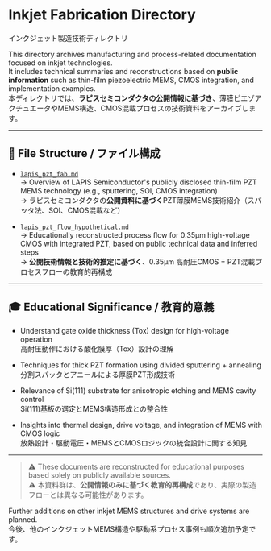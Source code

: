 # Inkjet Fabrication Directory  
インクジェット製造技術ディレクトリ

This directory archives manufacturing and process-related documentation focused on inkjet technologies.  
It includes technical summaries and reconstructions based on **public information** such as thin-film piezoelectric MEMS, CMOS integration, and implementation examples.  
本ディレクトリでは、**ラピスセミコンダクタの公開情報に基づき**、薄膜ピエゾアクチュエータやMEMS構造、CMOS混載プロセスの技術資料をアーカイブします。

---

## 📂 File Structure / ファイル構成

- [`lapis_pzt_fab.md`](lapis_pzt_fab.md)  
  → Overview of LAPIS Semiconductor's publicly disclosed thin-film PZT MEMS technology (e.g., sputtering, SOI, CMOS integration)  
  → ラピスセミコンダクタの**公開資料に基づく**PZT薄膜MEMS技術紹介（スパッタ法、SOI、CMOS混載など）

- [`lapis_pzt_flow_hypothetical.md`](lapis_pzt_flow_hypothetical.md)  
  → Educationally reconstructed process flow for 0.35μm high-voltage CMOS with integrated PZT, based on public technical data and inferred steps  
  → **公開技術情報と技術的推定に基づく**、0.35μm 高耐圧CMOS + PZT混載プロセスフローの教育的再構成

---

## 🎓 Educational Significance / 教育的意義

- Understand gate oxide thickness (Tox) design for high-voltage operation  
  高耐圧動作における酸化膜厚（Tox）設計の理解

- Techniques for thick PZT formation using divided sputtering + annealing  
  分割スパッタとアニールによる厚膜PZT形成技術

- Relevance of Si(111) substrate for anisotropic etching and MEMS cavity control  
  Si(111)基板の選定とMEMS構造形成との整合性

- Insights into thermal design, drive voltage, and integration of MEMS with CMOS logic  
  放熱設計・駆動電圧・MEMSとCMOSロジックの統合設計に関する知見

---

> ⚠ These documents are reconstructed for educational purposes based solely on publicly available sources.  
> ⚠ 本資料群は、**公開情報のみに基づく教育的再構成**であり、実際の製造フローとは異なる可能性があります。

Further additions on other inkjet MEMS structures and drive systems are planned.  
今後、他のインクジェットMEMS構造や駆動系プロセス事例も順次追加予定です。
